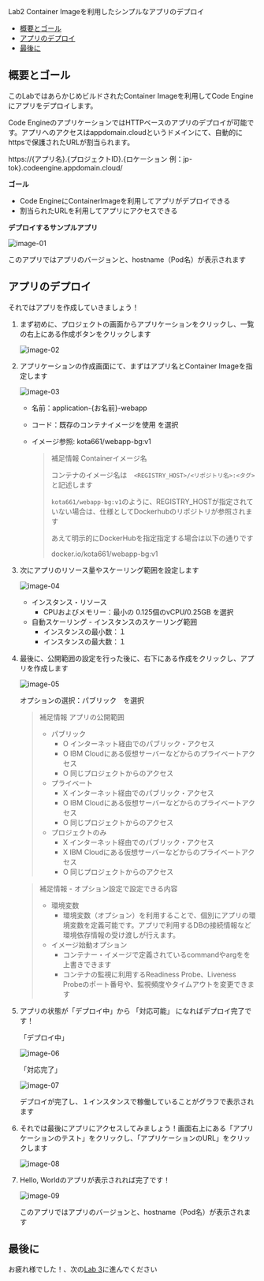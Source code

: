 Lab2 Container Imageを利用したシンプルなアプリのデプロイ

- [概要とゴール](#概要とゴール)
- [アプリのデプロイ](#アプリのデプロイ)
- [最後に](#最後に)



## 概要とゴール

このLabではあらかじめビルドされたContainer Imageを利用してCode Engineにアプリをデプロイします。

Code EngineのアプリケーションではHTTPベースのアプリのデプロイが可能です。アプリへのアクセスはappdomain.cloudというドメインにて、自動的にhttpsで保護されたURLが割当られます。

https://{アプリ名}.{プロジェクトID}.{ロケーション 例：jp-tok}.codeengine.appdomain.cloud/

**ゴール**

* Code EngineにContainerImageを利用してアプリがデプロイできる
* 割当られたURLを利用してアプリにアクセスできる

**デプロイするサンプルアプリ**

![image-01](./img/image-01.png)

このアプリではアプリのバージョンと、hostname（Pod名）が表示されます





## アプリのデプロイ

それではアプリを作成していきましょう！

1. まず初めに、プロジェクトの画面からアプリケーションをクリックし、一覧の右上にある作成ボタンをクリックします

   ![image-02](./img/image-02.png)

2. アプリケーションの作成画面にて、まずはアプリ名とContainer Imageを指定します

   ![image-03](./img/image-03.png)

   * 名前：application-{お名前}-webapp

   * コード：既存のコンテナイメージを使用 を選択 

   * イメージ参照: kota661/webapp-bg:v1

     > 補足情報 Containerイメージ名
     >
     > コンテナのイメージ名は　`<REGISTRY_HOST>/<リポジトリ名>:<タグ>` と記述します
     >
     > `kota661/webapp-bg:v1`のように、REGISTRY_HOSTが指定されていない場合は、仕様としてDockerhubのリポジトリが参照されます
     >
     > あえて明示的にDockerHubを指定指定する場合は以下の通りです
     >
     > docker.io/kota661/webapp-bg:v1

   

3. 次にアプリのリソース量やスケーリング範囲を設定します

   ![image-04](./img/image-04.png)

   * インスタンス・リソース
     * CPUおよびメモリー：最小の 0.125個のvCPU/0.25GB を選択
   * 自動スケーリング - インスタンスのスケーリング範囲
     * インスタンスの最小数：１
     * インスタンスの最大数：１

   

4. 最後に、公開範囲の設定を行った後に、右下にある作成をクリックし、アプリを作成します

   ![image-05](./img/image-05.png)

   

   オプションの選択：パブリック　を選択

   

   > 補足情報 アプリの公開範囲
   >
   > * パブリック
   >   * O インターネット経由でのパブリック・アクセス
   >   * O IBM Cloudにある仮想サーバーなどからのプライベートアクセス
   >   * O 同じプロジェクトからのアクセス
   > * プライベート
   >   * X インターネット経由でのパブリック・アクセス
   >   * O IBM Cloudにある仮想サーバーなどからのプライベートアクセス
   >   * O 同じプロジェクトからのアクセス
   > * プロジェクトのみ
   >   * X インターネット経由でのパブリック・アクセス
   >   * X IBM Cloudにある仮想サーバーなどからのプライベートアクセス
   >   * O 同じプロジェクトからのアクセス

   

   > 補足情報 - オプション設定で設定できる内容
   >
   > * 環境変数
   >   * 環境変数（オプション）を利用することで、個別にアプリの環境変数を定義可能です。アプリで利用するDBの接続情報など環境依存情報の受け渡しが行えます。
   > * イメージ始動オプション
   >   * コンテナー・イメージで定義されているcommandやargをを上書きできます
   >   * コンテナの監視に利用するReadiness Probe、Liveness Probeのポート番号や、監視頻度やタイムアウトを変更できます

   

5. アプリの状態が「デプロイ中」から 「対応可能」 になればデプロイ完了です！

   「デプロイ中」

   ![image-06](./img/image-06.png)

   

   「対応完了」

   ![image-07](./img/image-07.png)

   デプロイが完了し、１インスタンスで稼働していることがグラフで表示されます

   

6. それでは最後にアプリにアクセスしてみましょう！画面右上にある「アプリケーションのテスト」をクリックし、「アプリケーションのURL」をクリックします

   ![image-08](./img/image-08.png)

7. Hello, Worldのアプリが表示されれば完了です！

   ![image-09](./img/image-09.png)

   このアプリではアプリのバージョンと、hostname（Pod名）が表示されます



## 最後に

お疲れ様でした！、次の[Lab 3](../Lab3)に進んでください


